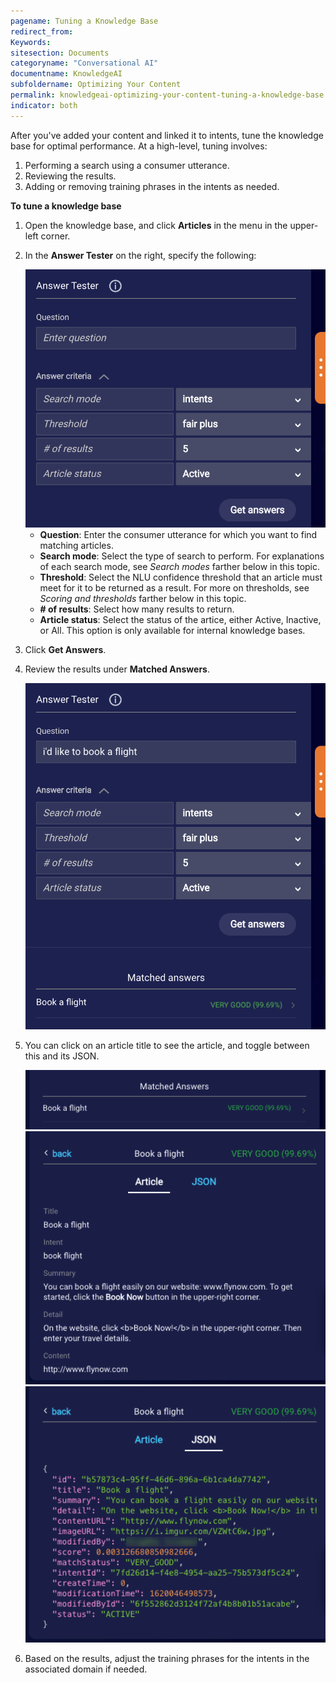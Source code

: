 ```yaml
---
pagename: Tuning a Knowledge Base
redirect_from:
Keywords:
sitesection: Documents
categoryname: "Conversational AI"
documentname: KnowledgeAI
subfoldername: Optimizing Your Content
permalink: knowledgeai-optimizing-your-content-tuning-a-knowledge-base.html
indicator: both
---
```


After you've added your content and linked it to intents, tune the knowledge base for optimal performance. At a high-level, tuning involves:

1. Performing a search using a consumer utterance.
2. Reviewing the results.
3. Adding or removing training phrases in the intents as needed.

**To tune a knowledge base**

1. Open the knowledge base, and click **Articles** in the menu in the upper-left corner.
2. In the **Answer Tester** on the right, specify the following:

    <img class="fancyimage" style="width:500px" src="img/ConvoBuilder/kb_test1.png">

    * **Question**: Enter the consumer utterance for which you want to find matching articles.
    * **Search mode**: Select the type of search to perform. For explanations of each search mode, see *Search modes* farther below in this topic.
    * **Threshold**: Select the NLU confidence threshold that an article must meet for it to be returned as a result. For more on thresholds, see *Scoring and thresholds* farther below in this topic.
    * **# of results**: Select how many results to return.
    * **Article status**: Select the status of the artice, either Active, Inactive, or All. This option is only available for internal knowledge bases.

3. Click **Get Answers**.
4. Review the results under **Matched Answers**.

    <img class="fancyimage" style="width:500px" src="img/ConvoBuilder/kb_test2.png">

5. You can click on an article title to see the article, and toggle between this and its JSON.

    <img class="fancyimage" style="width:500px" src="img/ConvoBuilder/kb_test3.png">
    <img class="fancyimage" style="width:500px" src="img/ConvoBuilder/kb_test4.png">
    <img class="fancyimage" style="width:500px" src="img/ConvoBuilder/kb_test5.png">

6. Based on the results, adjust the training phrases for the intents in the associated domain if needed.